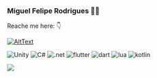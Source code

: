 ### Miguel Felipe Rodrigues 👨‍💻

Reache me here: 👇

[![AltText](https://img.shields.io/badge/LinkedIn-0077B5?style=for-the-badge&logo=linkedin&logoColor=white)](https://www.linkedin.com/in/miguel-felipe-rodrigues-68b845120/)

<!--
**miguelfeliperod/miguelfeliperod** is a ✨ _special_ ✨ repository because its `README.md` (this file) appears on your GitHub profile.

Here are some ideas to get you started:

- 🔭 I’m currently working on ...
- 🌱 I’m currently learning ...
- 👯 I’m looking to collaborate on ...
- 🤔 I’m looking for help with ...
- 💬 Ask me about ...
- 📫 How to reach me: ...
- 😄 Pronouns: ...
- ⚡ Fun fact: ...
-->

![Unity]( 	https://img.shields.io/badge/Unity-100000?style=for-the-badge&logo=unity&logoColor=white) 
![C#](https://img.shields.io/badge/C%23-239120?style=for-the-badge&logo=c-sharp&logoColor=white) 
![.net](https://img.shields.io/badge/.NET-5C2D91?style=for-the-badge&logo=.net&logoColor=white) 
![flutter]( 	https://img.shields.io/badge/Flutter-02569B?style=for-the-badge&logo=flutter&logoColor=white) 
![dart](https://img.shields.io/badge/Dart-0175C2?style=for-the-badge&logo=dart&logoColor=white) 
![lua](https://img.shields.io/badge/Lua-2C2D72?style=for-the-badge&logo=lua&logoColor=white) 
![kotlin](https://img.shields.io/badge/Kotlin-0095D5?&style=for-the-badge&logo=kotlin&logoColor=white) 

![](https://github-readme-stats.vercel.app/api?username=miguelfeliperod&count_private=true&show_icons=true&theme=tokyonight&hide=stars,prs,issues,contribs)
